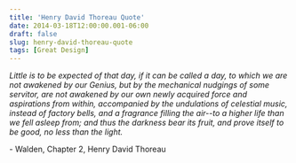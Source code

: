 ```yaml
---
title: 'Henry David Thoreau Quote'
date: 2014-03-18T12:00:00.001-06:00
draft: false
slug: henry-david-thoreau-quote
tags: [Great Design]
---
```


_Little is to be expected of that day, if it can be called a day, to which we are not awakened by our Genius, but by the mechanical nudgings of some servitor, are not awakened by our own newly acquired force and aspirations from within, accompanied by the undulations of celestial music, instead of factory bells, and a fragrance filling the air--to a higher life than we fell asleep from; and thus the darkness bear its fruit, and prove itself to be good, no less than the light._  

\- Walden, Chapter 2, Henry David Thoreau